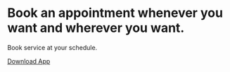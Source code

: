 <h1><b>Book an appointment whenever you want and wherever you want.</b></h1>
<p>Book service at your schedule.</p>
<a href="#" class="btn">Download App</a>

